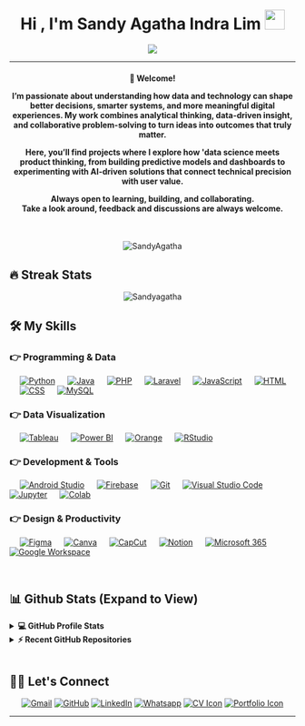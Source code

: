 <h1 align="center">Hi , I'm Sandy Agatha Indra Lim <img src="https://media.giphy.com/media/hvRJCLFzcasrR4ia7z/giphy.gif" width="35"></h1>
<p align="center">
  <a href="https://github.com/DenverCoder1/readme-typing-svg"><img src="https://readme-typing-svg.herokuapp.com?lines=Computer+Science+Student;DA%20|%20ML%20|%20AI%20Enthusiast;Always%20learning%20new%20things&center=true&width=500&height=50"></a>
</p>
<hr/>
<h4 align="center">👋 Welcome!

I’m passionate about understanding how data and technology can shape better decisions, smarter systems, and more meaningful digital experiences. My work combines analytical thinking, data-driven insight, and collaborative problem-solving to turn ideas into outcomes that truly matter.  

Here, you’ll find projects where I explore how 'data science meets product thinking, from building predictive models and dashboards to experimenting with AI-driven solutions that connect technical precision with user value.  

Always open to learning, building, and collaborating.  
Take a look around, feedback and discussions are always welcome.
</h4>
<br>
<p align="center"> <img src="https://komarev.com/ghpvc/?username=Sandyagatha05&label=Profile%20views&color=0e75b6&style=plastic" alt="SandyAgatha" /> </p>

## 🔥 Streak Stats
<p align="center"><img src="https://github-readme-streak-stats.herokuapp.com/?user=Sandyagatha05&theme=algolia" alt="Sandyagatha"  /></p>


## 🛠️ My Skills

### 👉 Programming & Data
<p align="left"> 
  &emsp; 
  <a href="https://www.python.org" target="_blank"><img alt="Python" src="https://img.shields.io/badge/Python-3776AB.svg?logo=python&logoColor=white"></a>
  &emsp; <a href="https://www.java.com" target="_blank"><img alt="Java" src="https://img.shields.io/badge/Java-007396.svg?logo=java&logoColor=white"></a>
  &emsp; <a href="https://www.php.net/"><img alt="PHP" src="https://img.shields.io/badge/PHP-777BB4.svg?logo=php&logoColor=white"/></a>
  &emsp; <a href="https://laravel.com"><img alt="Laravel" src="https://img.shields.io/badge/Laravel-FF2D20.svg?logo=laravel&logoColor=white"></a>
  &emsp; <a href="https://developer.mozilla.org/en-US/docs/Web/JavaScript"><img alt="JavaScript" src="https://img.shields.io/badge/JavaScript-F7DF1E.svg?logo=javascript&logoColor=black"></a>
  &emsp; <a href="https://www.w3.org/html/"><img alt="HTML" src="https://img.shields.io/badge/HTML5-E34F26.svg?logo=html5&logoColor=white"></a>
  &emsp; <a href="https://www.w3schools.com/css/"><img alt="CSS" src="https://img.shields.io/badge/CSS-1572B6.svg?logo=css3&logoColor=white"></a>
  &emsp; <a href="https://www.mysql.com/"><img alt="MySQL" src="https://img.shields.io/badge/MySQL-4479A1.svg?logo=mysql&logoColor=white"></a>
</p>

### 👉 Data Visualization
<p align="left">
  &emsp; <a href="#"><img alt="Tableau" src="https://img.shields.io/badge/Tableau-E97627.svg?logo=tableau&logoColor=white"></a>
  &emsp; <a href="#"><img alt="Power BI" src="https://img.shields.io/badge/PowerBI-F2C811.svg?logo=powerbi&logoColor=black"></a>
  &emsp; <a href="#"><img alt="Orange" src="https://img.shields.io/badge/Orange-FF7F0E.svg?logo=python&logoColor=white"></a>
  &emsp; <a href="#"><img alt="RStudio" src="https://img.shields.io/badge/RStudio-75AADB.svg?logo=rstudio&logoColor=white"></a>
</p>


### 👉 Development & Tools
<p align="left">
  &emsp; <a href="#"><img alt="Android Studio" src="https://img.shields.io/badge/Android%20Studio-3DDC84.svg?logo=androidstudio&logoColor=white"></a>
  &emsp; <a href="https://firebase.google.com/"><img alt="Firebase" src="https://img.shields.io/badge/Firebase-FFCA28.svg?logo=firebase&logoColor=black"></a>
  &emsp; <a href="#"><img alt="Git" src="https://img.shields.io/badge/Git-F05033.svg?logo=git&logoColor=white"></a>
  &emsp; <a href="#"><img alt="Visual Studio Code" src="https://img.shields.io/badge/VS%20Code-0078d7.svg?logo=visual-studio-code&logoColor=white"></a>
  &emsp; <a href="#"><img alt="Jupyter" src="https://img.shields.io/badge/Jupyter-F37626.svg?logo=jupyter&logoColor=white"></a>
  &emsp; <a href="#"><img alt="Colab" src="https://img.shields.io/badge/Colab-F9AB00.svg?logo=googlecolab&logoColor=white"></a>
</p>

### 👉 Design & Productivity
<p align="left">
  &emsp; <a href="https://www.figma.com/"><img alt="Figma" src="https://img.shields.io/badge/Figma-F24E1E.svg?logo=figma&logoColor=white"></a>
  &emsp; <a href="#"><img alt="Canva" src="https://img.shields.io/badge/Canva-00C4CC.svg?logo=canva&logoColor=white"></a>
  &emsp; <a href="#"><img alt="CapCut" src="https://img.shields.io/badge/CapCut-000000.svg?logo=capcut&logoColor=white"></a>
  &emsp; <a href="#"><img alt="Notion" src="https://img.shields.io/badge/Notion-000000.svg?logo=notion&logoColor=white"></a>
  &emsp; <a href="#"><img alt="Microsoft 365" src="https://img.shields.io/badge/Microsoft%20365-D83B01.svg?logo=microsoftoffice&logoColor=white"></a>
  &emsp; <a href="#"><img alt="Google Workspace" src="https://img.shields.io/badge/Google%20Workspace-4285F4.svg?logo=googleworkspace&logoColor=white"></a>
</p>

<br/>

## 📊 Github Stats (Expand to View) 


<details> 
  <summary><b>💻 GitHub Profile Stats</b></summary>
  <br/>
  <p align="center">
    <a href="https://github.com/anuraghazra/github-readme-stats"><img alt="Sandy's Github Stats" src="https://github-readme-stats.vercel.app/api?username=Sandyagatha05&show_icons=true&count_private=true&theme=algolia" height="192px"/></a>
<br/>
  &nbsp;
	  <img src="https://github-readme-stats.vercel.app/api/top-langs?username=Sandyagatha05&show_icons=true&locale=en&layout=compact&theme=algolia" alt="Sandyagatha" height="192px"/>
  <br/>
  <b>Note:</b> Top languages is only a metric of the languages my public code consists of and doesn't reflect experience or skill level.
  </p>
</details>


<details>
  <summary><b>⚡ Recent GitHub Repositories</b></summary>
  <br/>
   <a href="https://github.com/Sandyagatha05?tab=repositories"><img alt="Sandy's Repositories" src="https://activity-graph.herokuapp.com/graph?username=Sandyagatha05&custom_title=Sandy%20Agatha's%20Contribution%20Graph&theme=react-dark" /></a>
  <br/>

</details>

<br/>

## 🙋‍♀️ Let's Connect
<p align="center">
	<a href="mailto:sandyagathalim@gmail.com"><img src="https://img.icons8.com/bubbles/50/000000/gmail.png" alt="Gmail"/></a>
	<a href="https://github.com/Sandyagatha05"><img src="https://img.icons8.com/bubbles/50/000000/github.png" alt="GitHub"/></a>
	<a href="https://www.linkedin.com/in/sandy-agatha-indra-lim/"><img src="https://img.icons8.com/bubbles/50/000000/linkedin.png" alt="LinkedIn"/></a>
	<a href="https://wa.me/6287889367899"><img src="https://img.icons8.com/bubbles/50/000000/whatsapp.png" alt="Whatsapp"/></a>
	<a href="https://yourcv.link/here.pdf](https://sandyportfoliohtml-ochre.vercel.app/CV%20Sandy%20Agatha%20Indra%20Lim%20[2025].pdf"><img src="https://img.icons8.com/bubbles/50/000000/resume.png" alt="CV Icon"/></a>
	<a href="https://yourportfolio.link](https://sandyportfoliohtml-ochre.vercel.app/"><img src="https://img.icons8.com/bubbles/50/000000/domain.png" alt="Portfolio Icon"/></a>
</p>

<hr/>
